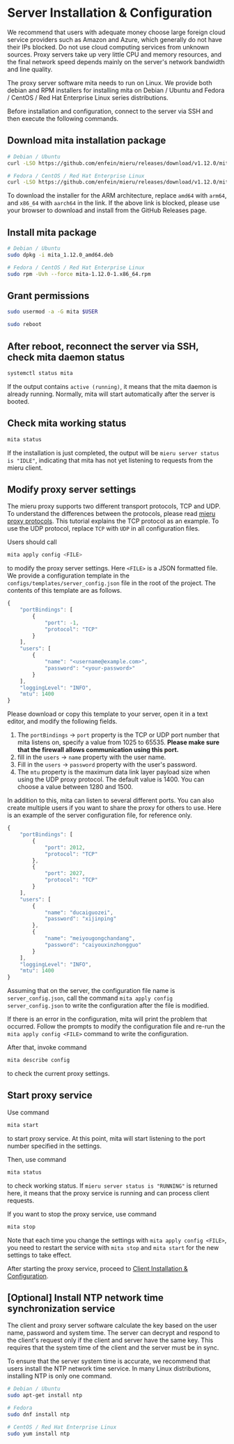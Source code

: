 # Server Installation & Configuration

We recommend that users with adequate money choose large foreign cloud service providers such as Amazon and Azure, which generally do not have their IPs blocked. Do not use cloud computing services from unknown sources. Proxy servers take up very little CPU and memory resources, and the final network speed depends mainly on the server's network bandwidth and line quality.

The proxy server software mita needs to run on Linux. We provide both debian and RPM installers for installing mita on Debian / Ubuntu and Fedora / CentOS / Red Hat Enterprise Linux series distributions.

Before installation and configuration, connect to the server via SSH and then execute the following commands.

## Download mita installation package

```sh
# Debian / Ubuntu
curl -LSO https://github.com/enfein/mieru/releases/download/v1.12.0/mita_1.12.0_amd64.deb

# Fedora / CentOS / Red Hat Enterprise Linux
curl -LSO https://github.com/enfein/mieru/releases/download/v1.12.0/mita-1.12.0-1.x86_64.rpm
```

To download the installer for the ARM architecture, replace `amd64` with `arm64`, and `x86_64` with `aarch64` in the link. If the above link is blocked, please use your browser to download and install from the GitHub Releases page.

## Install mita package

```sh
# Debian / Ubuntu
sudo dpkg -i mita_1.12.0_amd64.deb

# Fedora / CentOS / Red Hat Enterprise Linux
sudo rpm -Uvh --force mita-1.12.0-1.x86_64.rpm
```

## Grant permissions

```sh
sudo usermod -a -G mita $USER

sudo reboot
```

## After reboot, reconnect the server via SSH, check mita daemon status

```sh
systemctl status mita
```

If the output contains `active (running)`, it means that the mita daemon is already running. Normally, mita will start automatically after the server is booted.

## Check mita working status

```sh
mita status
```

If the installation is just completed, the output will be `mieru server status is "IDLE"`, indicating that mita has not yet listening to requests from the mieru client.

## Modify proxy server settings

The mieru proxy supports two different transport protocols, TCP and UDP. To understand the differences between the protocols, please read [mieru proxy protocols](https://github.com/enfein/mieru/blob/main/docs/protocol.md). This tutorial explains the TCP protocol as an example. To use the UDP protocol, replace `TCP` with `UDP` in all configuration files.

Users should call

```sh
mita apply config <FILE>
```

to modify the proxy server settings. Here `<FILE>` is a JSON formatted file. We provide a configuration template in the `configs/templates/server_config.json` file in the root of the project. The contents of this template are as follows.

```js
{
    "portBindings": [
        {
            "port": -1,
            "protocol": "TCP"
        }
    ],
    "users": [
        {
            "name": "<username@example.com>",
            "password": "<your-password>"
        }
    ],
    "loggingLevel": "INFO",
    "mtu": 1400
}
```

Please download or copy this template to your server, open it in a text editor, and modify the following fields.

1. The `portBindings` -> `port` property is the TCP or UDP port number that mita listens on, specify a value from 1025 to 65535. **Please make sure that the firewall allows communication using this port.**
2. fill in the `users` -> `name` property with the user name.
3. Fill in the `users` -> `password` property with the user's password.
4. The `mtu` property is the maximum data link layer payload size when using the UDP proxy protocol. The default value is 1400. You can choose a value between 1280 and 1500.

In addition to this, mita can listen to several different ports. You can also create multiple users if you want to share the proxy for others to use. Here is an example of the server configuration file, for reference only.

```js
{
    "portBindings": [
        {
            "port": 2012,
            "protocol": "TCP"
        },
        {
            "port": 2027,
            "protocol": "TCP"
        }
    ],
    "users": [
        {
            "name": "ducaiguozei",
            "password": "xijinping"
        },
        {
            "name": "meiyougongchandang",
            "password": "caiyouxinzhongguo"
        }
    ],
    "loggingLevel": "INFO",
    "mtu": 1400
}
```

Assuming that on the server, the configuration file name is `server_config.json`, call the command `mita apply config server_config.json` to write the configuration after the file is modified.

If there is an error in the configuration, mita will print the problem that occurred. Follow the prompts to modify the configuration file and re-run the `mita apply config <FILE>` command to write the configuration.

After that, invoke command

```sh
mita describe config
```

to check the current proxy settings.

## Start proxy service

Use command

```sh
mita start
```

to start proxy service. At this point, mita will start listening to the port number specified in the settings.

Then, use command

```sh
mita status
```

to check working status. If `mieru server status is "RUNNING"` is returned here, it means that the proxy service is running and can process client requests.

If you want to stop the proxy service, use command

```sh
mita stop
```

Note that each time you change the settings with `mita apply config <FILE>`, you need to restart the service with `mita stop` and `mita start` for the new settings to take effect.

After starting the proxy service, proceed to [Client Installation & Configuration](https://github.com/enfein/mieru/blob/main/docs/client-install.md).

## [Optional] Install NTP network time synchronization service

The client and proxy server software calculate the key based on the user name, password and system time. The server can decrypt and respond to the client's request only if the client and server have the same key. This requires that the system time of the client and the server must be in sync.

To ensure that the server system time is accurate, we recommend that users install the NTP network time service. In many Linux distributions, installing NTP is only one command.

```sh
# Debian / Ubuntu
sudo apt-get install ntp

# Fedora
sudo dnf install ntp

# CentOS / Red Hat Enterprise Linux
sudo yum install ntp
```
